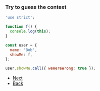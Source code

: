 ### Try to guess the context

```js
'use strict';

function f() {
  console.log(this);
}

const user = {
  name: 'Bob',
  showMe: f,
};

user.showMe.call({ weWereWrong: true });
```

- [Next](./context.md)
- [Back](./try-to-guess-3.md)
